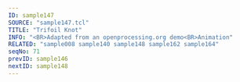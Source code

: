 ```yaml
---
ID: sample147
SOURCE: "sample147.tcl"
TITLE: "Trifoil Knot"
INFO: "<BR>Adapted from an openprocessing.org demo<BR>Animation"
RELATED: "sample008 sample140 sample148 sample162 sample164"
seqNo: 71
prevID: sample146
nextID: sample148
---
```

